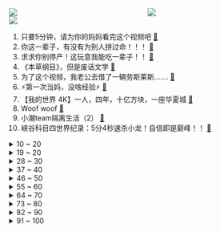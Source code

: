 <div >
	<a style="float:left;width:55%;" href = "https://github.com/anuraghazra/github-readme-stats">
	 <img src = "https://github-readme-stats.vercel.app/api?username=iuuuuuaena&theme=buefy&show_icons=true"/>
	</a>
	<a  style="float:right;width:45%" href = "https://github.com/anuraghazra/github-readme-stats">
	 <img  src="https://github-readme-stats.vercel.app/api/top-langs/?username=anuraghazra&layout=compact"/>
	</a>
	</div>

[![](https://img.shields.io/badge/jxd-@jxdgogogo.xyz-yellowgreen.svg)](https://www.jxdgogogo.xyz)<br>
1. 只要5分钟，请为你的妈妈看完这个视频吧 [:link:](//www.bilibili.com/video/BV1KF411M77B) <br>
2. 你这一辈子，有没有为别人拼过命！！！ [:link:](//www.bilibili.com/video/BV1AT4y167mt) <br>
3. 求求你别停产！这玩意我能吃一辈子！！ [:link:](//www.bilibili.com/video/BV1oa411a7B4) <br>
4. 《本草纲目》，但是废话文学 [:link:](//www.bilibili.com/video/BV1ru411r73v) <br>
5. 为了这个视频，我老公去借了一辆劳斯莱斯....... [:link:](//www.bilibili.com/video/BV1JB4y127yE) <br>
6. ⚡️第一次当妈，没啥经验⚡️ [:link:](//www.bilibili.com/video/BV1LA4y1Q7QG) <br>
7. 【我的世界 4K】一人，四年，十亿方块，一座华夏城 [:link:](//www.bilibili.com/video/BV1A5411d7Dm) <br>
8. Woof woof [:link:](//www.bilibili.com/video/BV1jY4y1r79V) <br>
9. 小潮team隔离生活（2） [:link:](//www.bilibili.com/video/BV11T4y1z7a6) <br>
10. 峡谷科目四世界纪录：5分4秒速杀小龙！自信即是巅峰！！ [:link:](//www.bilibili.com/video/BV1br4y187Mx) <br>
<details>
<summary>10 ~ 20</summary>

11. 花五个月“解锁”《铠甲勇士激斗传》的最终结局！全部铠甲！ [:link:](//www.bilibili.com/video/BV1t34y1Y7n9) <br>
12. 跨越世纪的爱！五代同堂接力抱刚满月的宝宝，107岁高祖抱着小玄孙满脸幸福。 [:link:](//www.bilibili.com/video/BV1ka411a763) <br>
13. 史上最猛男的母亲节祝福 [:link:](//www.bilibili.com/video/BV1g34y1h7W3) <br>
14. 一句“你吃了吗？”，道出了中国人的谦卑和美好品质 [:link:](//www.bilibili.com/video/BV1Jv4y1K7Pj) <br>
15. G2：打T1这事儿还得我来教你！ [:link:](//www.bilibili.com/video/BV1YA4y1S74A) <br>
16. 【医学博士】得了癌症还能活多久？I 如何自己检查？ [:link:](//www.bilibili.com/video/BV1GY4y1b7Uw) <br>
17. 周日没啥事，瞎弄个印度舞蹈 [:link:](//www.bilibili.com/video/BV1xv4y1P7eG) <br>
18. 满级号逛新手村，又菜又爱玩... [:link:](//www.bilibili.com/video/BV1AR4y1A7cP) <br>
19. 蚊子:既分高下，也决生死！ [:link:](//www.bilibili.com/video/BV1oA4y1U7qg) <br>
</details>
<details>
<summary>19 ~ 20</summary>

20. 我从未受过如此屈辱！！！ [:link:](//www.bilibili.com/video/BV1ku411z75C) <br>
21. 母亲节特供，但是是后妈（后妈茶话会） [:link:](//www.bilibili.com/video/BV1qZ4y1h7zS) <br>
22. 赚秦明？上梁山？土匪体验券已到账！《水浒传》P20 [:link:](//www.bilibili.com/video/BV1Dv4y1K7FX) <br>
23. 小当家还是拍的太保守了！！！ [:link:](//www.bilibili.com/video/BV1e34y1h7Av) <br>
24. 说 唱 皇 帝 [:link:](//www.bilibili.com/video/BV14r4y1t7Dp) <br>
25. 真正的服装设计师看《明日方舟》里时装的反应！ [:link:](//www.bilibili.com/video/BV1sv4y1K7kw) <br>
26. 公安部发布A级通缉令公开通缉六名重大拐卖妇女儿童犯罪在逃人员！ [:link:](//www.bilibili.com/video/BV1M34y1Y7K1) <br>
27. 当狗子认出自己主人时，从冷漠到舔狗只需一秒 [:link:](//www.bilibili.com/video/BV1FF411M7bh) <br>
28. 用毒蛇的毒毒毒蛇毒蛇会被毒毒死吗? [:link:](//www.bilibili.com/video/BV1H34y1Y7J9) <br>
</details>
<details>
<summary>28 ~ 30</summary>

29. 记住八个规律，想字丑都难 [:link:](//www.bilibili.com/video/BV1oY4y1678w) <br>
30. “这社死来的太突然了❷” [:link:](//www.bilibili.com/video/BV1MY4y1C7ne) <br>
31. 热度爆炸，争议不断，这部盗窃题材悬疑剧到底如何？解说《重生之门》第一期 [:link:](//www.bilibili.com/video/BV17Y411A7CA) <br>
32. 【愚人号】SN-EX-1至8突袭 摆完挂机 简单好抄 [:link:](//www.bilibili.com/video/BV1uU4y1S7Gj) <br>
33. 用【本草纲目】演奏【本草纲目】 [:link:](//www.bilibili.com/video/BV1VS4y1h78i) <br>
34. 救命！这剧怎么能这么糊？ [:link:](//www.bilibili.com/video/BV1g34y1Y7XW) <br>
35. 【生 活 不 如 意 ？不 如 来 健 身 】 [:link:](//www.bilibili.com/video/BV14Z4y1h7jN) <br>
36. 孔老师告别黄油手，绑架撅着腚 [:link:](//www.bilibili.com/video/BV1ST4y1z7PZ) <br>
37. 假如全世界都是你妈！ [:link:](//www.bilibili.com/video/BV17Y4y1C7Le) <br>
</details>
<details>
<summary>37 ~ 40</summary>

38. 这群平均不到25岁的姑娘，首次踏上巡逻路，守卫在祖国边防线上 [:link:](//www.bilibili.com/video/BV1SU4y1U7ce) <br>
39. “不妨大胆点去生活，其实你没那么多观众” [:link:](//www.bilibili.com/video/BV17u411r7rb) <br>
40. 【外挂风云】穿越火线外挂诸神之战纪实，谁才是最巅峰强者？ [:link:](//www.bilibili.com/video/BV1d34y187ZH) <br>
41. 受不了！嗓子又被吓哑了！Poppy PlayTime第二章！ [:link:](//www.bilibili.com/video/BV1TL4y1F7yp) <br>
42. 10000元1斤的顶级海胆盛宴！极致的海洋风味，游走在危险边缘的迷人味道。 [:link:](//www.bilibili.com/video/BV1rZ4y1y7oo) <br>
43. 【天赐的声音】周深 米卡《City of Stars》 [:link:](//www.bilibili.com/video/BV19L4y1c718) <br>
44. 26min巨暴汗燃脂操纯练版本｜宅家也能轻松减肥！ [:link:](//www.bilibili.com/video/BV1fB4y117Mq) <br>
45. 我悟了， 冰淇淋的正确打开方式！！！！！！ [:link:](//www.bilibili.com/video/BV18F411j7k5) <br>
46. 这是我见过最稀有的螃蟹，掀开蟹盖的那一刻，我惊呆了 [:link:](//www.bilibili.com/video/BV1MS4y1h7wS) <br>
</details>
<details>
<summary>46 ~ 50</summary>

47. 骑行阿里中线，扎布耶茶卡湖边发现一个废弃村委会，门窗完好还有床 [:link:](//www.bilibili.com/video/BV1PF411M7k6) <br>
48. 掀开满层辣椒，终于明白，这玩意儿为啥能火爆夜宵街头了！ [:link:](//www.bilibili.com/video/BV163411P7vP) <br>
49. 屏幕下面好乱啊真烦 [:link:](//www.bilibili.com/video/BV11Z4y1h7MX) <br>
50. 【全熟】第一次B限【Vox Akuma/NIJISANJI EN】 [:link:](//www.bilibili.com/video/BV1TY4y1r7Pt) <br>
51. 儿子孝敬母亲，母亲牵挂儿子，这就是人间最动人的母子情吧…… [:link:](//www.bilibili.com/video/BV1QU4y1U7dL) <br>
52. 舟山突现罕见血红色天空，当地气象局：光的一种折射现象！ [:link:](//www.bilibili.com/video/BV1QY4y1b73F) <br>
53. 全是修土狗，土狗最可爱 [:link:](//www.bilibili.com/video/BV1MR4y1N7uw) <br>
54. 笑喷了原来是这个意思 [:link:](//www.bilibili.com/video/BV1pT4y1k7jP) <br>
55. 苍蝇小馆，进店就变干饭人，楼梯口直接开炫！无广试吃员 [:link:](//www.bilibili.com/video/BV1WZ4y1h79d) <br>
</details>
<details>
<summary>55 ~ 60</summary>

56. 电玩店明天试营业，每10赞就免费给别人玩一小时，没有上限 [:link:](//www.bilibili.com/video/BV16a411a7mj) <br>
57. 这  都  什  么  妖  魔  鬼  怪 （七） [:link:](//www.bilibili.com/video/BV1hF411j7pN) <br>
58. 搞错了！辉夜剧情其实是超神展开！ [:link:](//www.bilibili.com/video/BV1vS4y1b7TY) <br>
59. 这游戏让我严重怀疑，人真的需要肉体的存在吗?〖游戏不止〗 [:link:](//www.bilibili.com/video/BV11u411r7Ay) <br>
60. 这绝对是你见过的最像费玉清版的爱情恰恰 [:link:](//www.bilibili.com/video/BV1S54y1f7G2) <br>
61. 万物可杂交 [:link:](//www.bilibili.com/video/BV1EY4y1C7YQ) <br>
62. 吃了好多个鸡蛋，终于把为啥蒸不好的原因整明白了！ [:link:](//www.bilibili.com/video/BV1qY4y1b7DS) <br>
63. 训练后饮食，蛋白棒加健身餐 [:link:](//www.bilibili.com/video/BV1ar4y187qV) <br>
64. 老祖宗的传统手艺，一定要好好学！ [:link:](//www.bilibili.com/video/BV1Wr4y187XL) <br>
</details>
<details>
<summary>64 ~ 70</summary>

65. 有生之年！卡梅隆《阿凡达2》首曝预告太美了！2022年12.16上映 [:link:](//www.bilibili.com/video/BV1VT4y167uS) <br>
66. 【明日方舟】“愚人号”SN-EX1~8平民全关卡低配攻略！(含突袭)阵容平民+低练度+语音详解的愉悦攻略！（更新中）《明日方舟》|魔法Zc目录 [:link:](//www.bilibili.com/video/BV1FF41177rE) <br>
67. 朵拉：猴子 看看这是什么？ [:link:](//www.bilibili.com/video/BV1wT4y167wa) <br>
68. 【JUMP】没有空中飞人，哪来老实显卡商人。 [:link:](//www.bilibili.com/video/BV1R3411P7ar) <br>
69. 【罗翔】4500买的吊坠价值20万？张女士赚了个10年有期徒刑？ [:link:](//www.bilibili.com/video/BV1tF411j775) <br>
70. 两 个 傻 子 去 理 发 ！ [:link:](//www.bilibili.com/video/BV1U3411P73c) <br>
71. 就是爱看这种高质量主持～#李佳念 #张雨绮 [:link:](//www.bilibili.com/video/BV1o34y187NH) <br>
72. 来过很多次，但还是无法忘记“你的名字”… [:link:](//www.bilibili.com/video/BV1R5411R7MR) <br>
73. 假如你即将居家隔离，一定要养盆蘑菇！ [:link:](//www.bilibili.com/video/BV17Y4y1b7rq) <br>
</details>
<details>
<summary>73 ~ 80</summary>

74. 会笑的狐狸很诱人的 [:link:](//www.bilibili.com/video/BV1cU4y1S7Jh) <br>
75. 空调分体水！零下-20℃压缩机制冷，2600W冷量随便压！【科技达】 [:link:](//www.bilibili.com/video/BV12r4y1t7Yf) <br>
76. 一下就戳到了我的…心巴 [:link:](//www.bilibili.com/video/BV1f54y1f7Hk) <br>
77. 沉浸式帮老婆过节 [:link:](//www.bilibili.com/video/BV15F41177mo) <br>
78. 中小学生禁止饮用纯净水是什么梗【梗指南】 [:link:](//www.bilibili.com/video/BV1pY411A7GT) <br>
79. 查重率0%意味着什么 [:link:](//www.bilibili.com/video/BV1Ua411a7R8) <br>
80. 男生可以涂的口红推荐！！ [:link:](//www.bilibili.com/video/BV11Y411A7vX) <br>
81. 女生为了爱情能有多努力 [:link:](//www.bilibili.com/video/BV1d44y1u7WH) <br>
82. 说出来你们不信，这里20块钱一天老过瘾了，哈哈 [:link:](//www.bilibili.com/video/BV1534y1Y7Cp) <br>
</details>
<details>
<summary>82 ~ 90</summary>

83. 王者荣耀竟然还有这功能？！它能帮忙找到房间里的针孔摄像头！ [:link:](//www.bilibili.com/video/BV1JB4y127b7) <br>
84. 高宗乾隆：12岁预定皇位，登基后，他都干了啥？【雍正王朝】 [:link:](//www.bilibili.com/video/BV1k3411P7yu) <br>
85. 2元吃梦龙！这些平替雪糕比原版还好吃？？？ [:link:](//www.bilibili.com/video/BV1Xr4y187V5) <br>
86. 所以我年少时的故事里，主角一直都是他 [:link:](//www.bilibili.com/video/BV1iY411A7e1) <br>
87. 《阴阳师》高天原篇·神堕八岐大蛇CG先行预告（CV：夏磊） [:link:](//www.bilibili.com/video/BV1nY4y1b72z) <br>
88. 5月3日，河南郑州。封校期间，学生们在校内操场摆起各种小摊位。有女生售卖自制饮料，校长路过捧场购买一杯连说好喝。 [:link:](//www.bilibili.com/video/BV1GS4y1h7fx) <br>
89. 全世界仅此一辆！用96天为我的宝贝造出一辆兰博基尼 Vision GT概念超跑 [:link:](//www.bilibili.com/video/BV1JZ4y1h7nD) <br>
90. 嗷！！妈 妈 的 味 道 🤤 [:link:](//www.bilibili.com/video/BV1qa411a7kK) <br>
91. 你信不信我拍个纸牌都能有1w个赞！ [:link:](//www.bilibili.com/video/BV1j34y1Y7iB) <br>
</details>
<details>
<summary>91 ~ 100</summary>

92. 【明日方舟】以伊比利亚之名，在此宣读判决。 [:link:](//www.bilibili.com/video/BV18Y411A7mi) <br>
93. 【卢克文工作室】谨防俄乌冲突被拖成三战开端：越打越久的俄乌冲突，重新洗牌的全世界 [:link:](//www.bilibili.com/video/BV1sv4y1K71D) <br>
94. 一出手就将周杰伦送上神坛的男人，让方文山都自愧不如！！ [:link:](//www.bilibili.com/video/BV1Ua411a7Ck) <br>
95. 当你可以控制UP做「究极笨比」的事情！? [:link:](//www.bilibili.com/video/BV1dY4y167nB) <br>
96. 被带货主播吹上天的美食，真的好吃吗？ [:link:](//www.bilibili.com/video/BV1cU4y1S7V2) <br>
97. 这个特效成功让我忘了我家猫到底长啥样.. [:link:](//www.bilibili.com/video/BV1oS4y187Sf) <br>
98. 【阿斗】上映38年，不到8000人标记，又被我挖到了一部经典宝藏喜剧《警察学校》 [:link:](//www.bilibili.com/video/BV1j5411d75R) <br>
99. 熬夜密码！ [:link:](//www.bilibili.com/video/BV1r3411K7dH) <br>
100. 亢龙太子轩  厨子探店¥653 [:link:](//www.bilibili.com/video/BV1cF411M7uX) <br>
</details>
